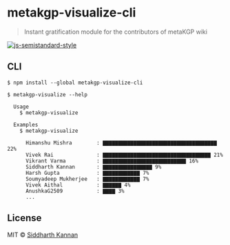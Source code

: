 # metakgp-visualize-cli

> Instant gratification module for the contributors of metaKGP wiki

[![js-semistandard-style](https://img.shields.io/badge/code%20style-semistandard-brightgreen.svg)](https://github.com/Flet/semistandard)


## CLI

```
$ npm install --global metakgp-visualize-cli
```
```
$ metakgp-visualize --help

  Usage
    $ metakgp-visualize

  Examples
    $ metakgp-visualize

      Himanshu Mishra        : ▇▇▇▇▇▇▇▇▇▇▇▇▇▇▇▇▇▇▇▇▇▇▇▇▇▇▇▇▇▇▇▇▇▇▇▇▇ 22%
      Vivek Rai              : ▇▇▇▇▇▇▇▇▇▇▇▇▇▇▇▇▇▇▇▇▇▇▇▇▇▇▇▇▇▇▇▇▇▇▇ 21%
      Vikrant Varma          : ▇▇▇▇▇▇▇▇▇▇▇▇▇▇▇▇▇▇▇▇▇▇▇▇▇▇▇ 16%
      Siddharth Kannan       : ▇▇▇▇▇▇▇▇▇▇▇▇▇▇▇▇ 9%
      Harsh Gupta            : ▇▇▇▇▇▇▇▇▇▇▇▇ 7%
      Soumyadeep Mukherjee   : ▇▇▇▇▇▇▇▇▇▇▇▇ 7%
      Vivek Aithal           : ▇▇▇▇▇▇ 4%
      AnushkaG2509           : ▇▇▇▇ 3%
      ...
```


## License

MIT © [Siddharth Kannan](http://icyflame.github.io)
